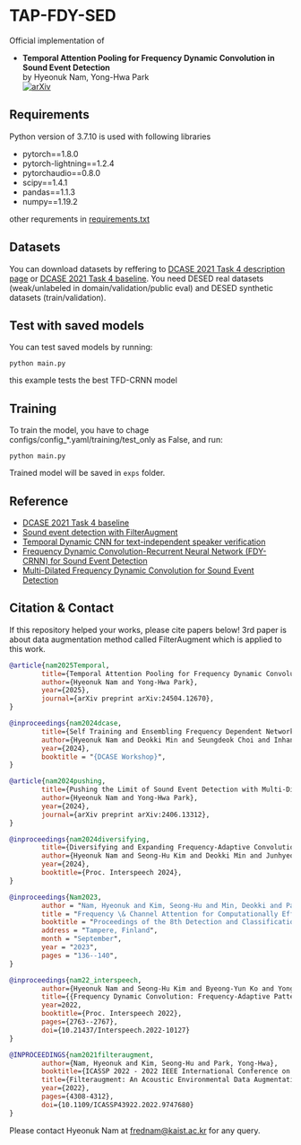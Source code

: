 # TAP-FDY-SED

Official implementation of <br>
 - **Temporal Attention Pooling for Frequency Dynamic Convolution in Sound Event Detection** <br>
by Hyeonuk Nam, Yong-Hwa Park <br>
[![arXiv](https://img.shields.io/badge/arXiv-2504.12670-brightgreen)](https://arxiv.org/abs/2504.12670)<br>


## Requirements
Python version of 3.7.10 is used with following libraries
- pytorch==1.8.0
- pytorch-lightning==1.2.4
- pytorchaudio==0.8.0
- scipy==1.4.1
- pandas==1.1.3
- numpy==1.19.2

other requrements in [requirements.txt](./requirements.txt)


## Datasets
You can download datasets by reffering to [DCASE 2021 Task 4 description page](http://dcase.community/challenge2021/task-sound-event-detection-and-separation-in-domestic-environments) or [DCASE 2021 Task 4 baseline](https://github.com/DCASE-REPO/DESED_task). You need DESED real datasets (weak/unlabeled in domain/validation/public eval) and DESED synthetic datasets (train/validation).


## Test with saved models
You can test saved models by running:
```shell
python main.py
```
this example tests the best TFD-CRNN model

## Training
To train the model, you have to chage configs/config_*.yaml/training/test_only as False, and run:
```shell
python main.py
```
Trained model will be saved in `exps` folder.

## Reference
- [DCASE 2021 Task 4 baseline](https://github.com/DCASE-REPO/DESED_task) <br>
- [Sound event detection with FilterAugment](https://github.com/frednam93/FilterAugSED) <br>
- [Temporal Dynamic CNN for text-independent speaker verification](https://https://github.com/shkim816/temporal_dynamic_cnn)
- [Frequency Dynamic Convolution-Recurrent Neural Network (FDY-CRNN) for Sound Event Detection](https://github.com/frednam93/FDY-SED)
- [Multi-Dilated Frequency Dynamic Convolution for Sound Event Detection](https://github.com/frednam93/MDFD-SED)

## Citation & Contact
If this repository helped your works, please cite papers below! 3rd paper is about data augmentation method called FilterAugment which is applied to this work.
```bib
@article{nam2025Temporal,
        title={Temporal Attention Pooling for Frequency Dynamic Convolution in Sound Event Detection}, 
        author={Hyeonuk Nam and Yong-Hwa Park},
        year={2025},
        journal={arXiv preprint arXiv:24504.12670},
}

@inproceedings{nam2024dcase,
        title={Self Training and Ensembling Frequency Dependent Networks with Coarse Prediction Pooling and Sound Event Bounding Boxes}, 
        author={Hyeonuk Nam and Deokki Min and Seungdeok Choi and Inhan Choi and Yong-Hwa Park},
        year={2024},
        booktitle = "{DCASE Workshop}",
}

@article{nam2024pushing,
        title={Pushing the Limit of Sound Event Detection with Multi-Dilated Frequency Dynamic Convolution}, 
        author={Hyeonuk Nam and Yong-Hwa Park},
        year={2024},
        journal={arXiv preprint arXiv:2406.13312},
}

@inproceedings{nam2024diversifying,
        title={Diversifying and Expanding Frequency-Adaptive Convolution Kernels for Sound Event Detection}, 
        author={Hyeonuk Nam and Seong-Hu Kim and Deokki Min and Junhyeok Lee and Yong-Hwa Park},
        year={2024},
        booktitle={Proc. Interspeech 2024},
}

@inproceedings{Nam2023,
        author = "Nam, Hyeonuk and Kim, Seong-Hu and Min, Deokki and Park, Yong-Hwa",
        title = "Frequency \& Channel Attention for Computationally Efficient Sound Event Detection",
        booktitle = "Proceedings of the 8th Detection and Classification of Acoustic Scenes and Events 2023 Workshop (DCASE2023)",
        address = "Tampere, Finland",
        month = "September",
        year = "2023",
        pages = "136--140",
}

@inproceedings{nam22_interspeech,
        author={Hyeonuk Nam and Seong-Hu Kim and Byeong-Yun Ko and Yong-Hwa Park},
        title={{Frequency Dynamic Convolution: Frequency-Adaptive Pattern Recognition for Sound Event Detection}},
        year=2022,
        booktitle={Proc. Interspeech 2022},
        pages={2763--2767},
        doi={10.21437/Interspeech.2022-10127}
}

@INPROCEEDINGS{nam2021filteraugment,
        author={Nam, Hyeonuk and Kim, Seong-Hu and Park, Yong-Hwa},
        booktitle={ICASSP 2022 - 2022 IEEE International Conference on Acoustics, Speech and Signal Processing (ICASSP)}, 
        title={Filteraugment: An Acoustic Environmental Data Augmentation Method}, 
        year={2022},
        pages={4308-4312},
        doi={10.1109/ICASSP43922.2022.9747680}
}
```
Please contact Hyeonuk Nam at frednam@kaist.ac.kr for any query.
